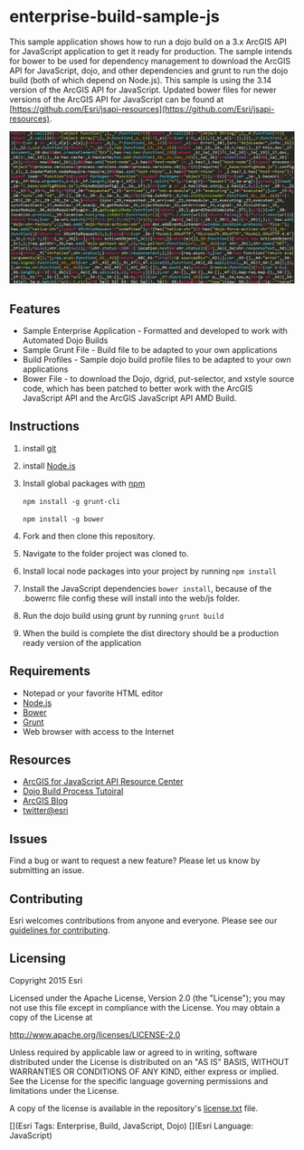 # enterprise-build-sample-js

This sample application shows how to run a dojo build on a 3.x ArcGIS API for JavaScript application to get it ready for production. The sample intends for bower to be used for dependency management to download the ArcGIS API for JavaScript, dojo, and other dependencies and grunt to run the dojo build (both of which depend on Node.js). This sample is using the 3.14 version of the ArcGIS API for JavaScript. Updated bower files for newer versions of the ArcGIS API for JavaScript can be found at [https://github.com/Esri/jsapi-resources](https://github.com/Esri/jsapi-resources).

![App](enterprise-build-sample-js.png?raw=true)

## Features
* Sample Enterprise Application - Formatted and developed to work with Automated Dojo Builds
* Sample Grunt File - Build file to be adapted to your own applications
* Build Profiles - Sample dojo build profile files to be adapted to your own applications
* Bower File - to download the Dojo, dgrid, put-selector, and xstyle source code, which has been patched to better work with the ArcGIS JavaScript API and the ArcGIS JavaScript API AMD Build. 

## Instructions

1. install [git](https://git-scm.com/)
2. install [Node.js](https://nodejs.org/)
3. Install global packages with [npm](https://www.npmjs.com)

	`npm install -g grunt-cli`

	`npm install -g bower`

4. Fork and then clone this repository.
5. Navigate to the folder project was cloned to.
6. Install local node packages into your project by running `npm install`
7. Install the JavaScript dependencies `bower install`, because of the .bowerrc file config these will install into the web/js folder.
8. Run the dojo build using grunt by running `grunt build`
9. When the build is complete the dist directory should be a production ready version of the application
	
## Requirements

* Notepad or your favorite HTML editor
* [Node.js](https://nodejs.org/)
* [Bower](https://bower.io)
* [Grunt](http://gruntjs.com/)
* Web browser with access to the Internet

## Resources

* [ArcGIS for JavaScript API Resource Center](https://developers.arcgis.com/javascript/3/)
* [Dojo Build Process Tutoiral](http://dojotoolkit.org/documentation/tutorials/1.10/build/)
* [ArcGIS Blog](http://blogs.esri.com/esri/arcgis/)
* [twitter@esri](http://twitter.com/esri)

## Issues

Find a bug or want to request a new feature?  Please let us know by submitting an issue.

## Contributing

Esri welcomes contributions from anyone and everyone. Please see our [guidelines for contributing](https://github.com/esri/contributing).

## Licensing
Copyright 2015 Esri

Licensed under the Apache License, Version 2.0 (the "License");
you may not use this file except in compliance with the License.
You may obtain a copy of the License at

   http://www.apache.org/licenses/LICENSE-2.0

Unless required by applicable law or agreed to in writing, software
distributed under the License is distributed on an "AS IS" BASIS,
WITHOUT WARRANTIES OR CONDITIONS OF ANY KIND, either express or implied.
See the License for the specific language governing permissions and
limitations under the License.

A copy of the license is available in the repository's [license.txt](License.txt?raw=true) file.

[](Esri Tags: Enterprise, Build, JavaScript, Dojo)
[](Esri Language: JavaScript)​
